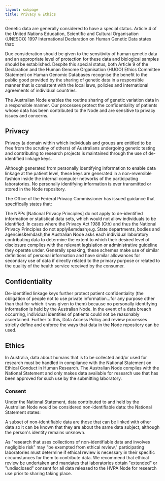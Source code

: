 ```yaml
---
layout: subpage
title: Privacy & Ethics
---
```


Genetic data are generally considered to have a special status. Article 4 of the United Nations Education, Scientific and Cultural Organisation (UNESCO) 1997 International Declaration on Human Genetic Data states that:

Due consideration should be given to the sensitivity of human genetic data and an appropriate level of protection for these data and biological samples should be established.
Despite this special status, both Article 9 of the Declaration and the Human Genome Organisation (HUGO) Ethics Committee Statement on Human Genomic Databases recognise the benefit to the public good provided by the sharing of genetic data in a responsible manner that is consistent with the local laws, policies and international agreements of individual  countries.

The Australian Node enables the routine sharing of genetic variation data in a responsible manner. Our processes protect the confidentiality of patients whose data has been contributed to the Node and are sensitive to privacy issues and concerns.

## Privacy
Privacy (a domain within which individuals and groups are entitled to be free from the scrutiny of others) of Australians undergoing genetic testing and contributing to research projects is maintained through the use of de-identified linkage keys.

Although generated from personally identifying information to enable data linkage at the patient level, these keys are generated in a non-reversible fashion inside the internal computer networks of the participating laboratories. No personally identifying information is ever transmitted or stored in the Node repository.

The Office of the Federal Privacy Commissioner has issued guidance that specifically states that:

The NPPs [National Privacy Principles] do not apply to de-identified information or statistical data sets, which would not allow individuals to be identified.
In cases where the Privacy Act 1988 (Cth) and thus the National Privacy Principles do not apply&emdash;e.g.  State departments, bodies and agencies&emdash;the Australian Node asks each individual laboratory contributing data to determine the extent to which their desired level of disclosure complies with the relevant legislation or administrative guideline they operate under. Generally speaking, these schemes make use of similar definitions of personal information and have similar allowances for secondary use of data if directly related to the primary purpose or related to the quality of the health service received by the consumer.

## Confidentiality
De-identified linkage keys further protect patient confidentiality (the obligation of people not to use private information&hellip;for any purpose other than that for which it was given to them) because no personally identifying information is held by the Australian Node. In the event of a data breach occurring, individual identities of patients could not be reasonably ascertained. Further to this, Data Access Policy and review processes strictly define and enforce the ways that data in the Node repository can be used.

## Ethics
In Australia, data about humans that is to be collected and/or used for research must be handled in compliance with the National Statement on Ethical Conduct in Human Research. The Australian Node complies with the National Statement and only makes data available for research use that has been approved for such use by the submitting laboratory.

### Consent
Under the National Statement, data contributed to and held by the Australian Node would be considered non-identifiable data: the National Statement states:

A subset of non-identifiable data are those that can be linked with other data so it can be known that they are about the same data subject, although the person's identity remains unknown.

As "research that uses collections of non-identifiable data and involves negligible risk" may "be exempted from ethical review," participating laboratories must determine if ethical review is necessary in their specific circumstances for them to contribute data. We recommend that ethical review be undertaken and mandates that laboratories obtain "extended" or "undisclosed" consent for all data released to the HVPA Node for research use prior to sharing taking place.
